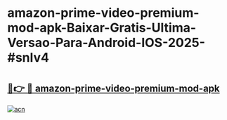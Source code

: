# amazon-prime-video-premium-mod-apk-Baixar-Gratis-Ultima-Versao-Para-Android-IOS-2025-#snlv4

# <h2><a href="https://ainizakaria.my?title=amazon-prime-video-premium-mod-apk&ref=24M">🔗👉 🔴 amazon-prime-video-premium-mod-apk</a></h2>

[![acn](https://github.com/user-attachments/assets/0f9c940e-d8b0-45ae-aac7-cd30a18b3e1c)](https://ainizakaria.my?title=amazon-prime-video-premium-mod-apk&ref=24M)


